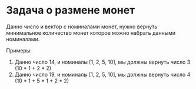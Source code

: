 # Задача о размене монет

Данно число и вектор с номиналами монет, нужно вернуть минимальное количество монет которое можно набрать данными номиналами.

Примеры:
1) Данно число 14, и номиналы [1, 2, 5, 10], мы должны вернуть число 3 (10 * 1 + 2 * 2)
2) Данно число 19, и номиналы [1, 2, 5, 10], мы должны вернуть число 4 (10 * 1 + 5 * 1 + 2 * 2)